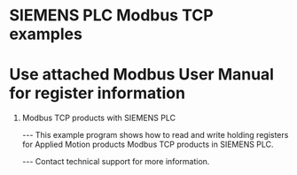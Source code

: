  # SIEMENS PLC Modbus TCP examples

# Use attached Modbus User Manual for register information 


 1. Modbus TCP products with SIEMENS PLC
    
    --- This example program shows how to read and write holding registers for Applied Motion products Modbus TCP products in SIEMENS PLC.

    --- Contact technical support for more information.
